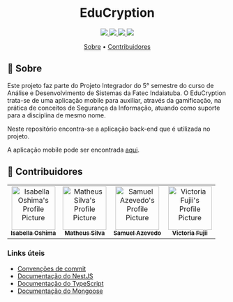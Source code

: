 <h1 align="center" style="font-weight: bold;">EduCryption</h1>

<div align="center">
    <a href='https://nestjs.com/'>
		  <img src="https://img.shields.io/badge/NestJS-E0234E?style=for-the-badge&logo=nestjs&logoColor=white"/>
    </a>
    <a href='https://mongoosejs.com/'>
		  <img src="https://img.shields.io/badge/Mongoose-FE0803?style=for-the-badge&logo=mongoose&logoColor=white"/>
    </a>
	  <a href='https://www.typescriptlang.org/'>
		  <img src="https://img.shields.io/badge/TypeScript-3178C6?style=for-the-badge&logo=typescript&logoColor=white"/>
    </a>
    <a href='https://www.mongodb.com/'>
	  	<img src="https://img.shields.io/badge/MongoDB-003B57?style=for-the-badge&logo=mongodb&logoColor=white"/>
    </a>
</div>

<p align="center">
    <a href="#about">Sobre</a> •
    <a href="#colab">Contribuidores</a>
</p>

<h2 id="about">📌 Sobre</h2>

Este projeto faz parte do Projeto Integrador do 5° semestre do curso de Análise e Desenvolvimento de Sistemas da Fatec Indaiatuba. O EduCryption trata-se de uma aplicação mobile para auxiliar, através da gamificação, na prática de conceitos de Segurança da Informação, atuando como suporte para a disciplina de mesmo nome.

Neste repositório encontra-se a aplicação back-end que é utilizada no projeto.

A aplicação mobile pode ser encontrada [aqui](https://github.com/thepaixaosilva/educryption).

<h2 id="colab">🤝 Contribuidores</h2>

<table>
  <tr>
    <td align="center">
      <a href="https://github.com/IsabellaOshima">
        <img src="https://avatars.githubusercontent.com/u/143272475?v=4" width="100px;" alt="Isabella Oshima's Profile Picture"/><br>
        <sub>
            <b>Isabella Oshima</b>
        </sub>
      </a>
    </td>
    <td align="center">
      <a href="https://github.com/thepaixaosilva">
        <img src="https://avatars.githubusercontent.com/u/72952802?v=4" width="100px;" alt="Matheus Silva's Profile Picture"/><br>
        <sub>
            <b>Matheus Silva</b>
        </sub>
      </a>
    </td>
    <td align="center">
      <a href="https://github.com/SammySant">
        <img src="https://avatars.githubusercontent.com/u/56184189?v=4" width="100px;" alt="Samuel Azevedo's Profile Picture"/><br>
        <sub>
            <b>Samuel Azevedo</b>
        </sub>
      </a>
    </td>
    <td align="center">
      <a href="https://github.com/VictoriaMiki">
        <img src="https://avatars.githubusercontent.com/u/143273627?v=4" width="100px;" alt="Victoria Fujii's Profile Picture"/><br>
        <sub>
            <b>Victoria Fujii</b>
        </sub>
      </a>
    </td>
  </tr>
</table>

### Links úteis

- [Convenções de commit](https://www.conventionalcommits.org/pt-br/v1.0.0/)
- [Documentação do NestJS](https://docs.nestjs.com/)
- [Documentação do TypeScript](https://www.typescriptlang.org/docs/)
- [Documentação do Mongoose](https://mongoosejs.com/docs/guide.html)
